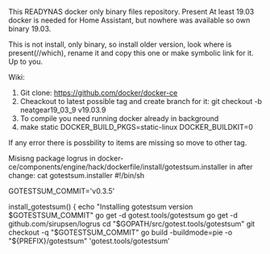 This READYNAS docker only binary files repository. Present At least 19.03 docker is needed for Home Assistant, but nowhere was available so own binary 19.03.

This is not install, only binary, so install older version, look where is present(//which), rename it and copy this one or make symbolic link for it. Up to you.


Wiki:
1. Git clone: https://github.com/docker/docker-ce
2. Cheackout to latest possible tag and create branch for it: git checkout -b neatgear19_03_9 v19.03.9
3. To compile you need running docker already in background
4. make static DOCKER_BUILD_PKGS=static-linux DOCKER_BUILDKIT=0

If any error there is possbility to items are missing so move to other tag.


Misisng package logrus in docker-ce/components/engine/hack/dockerfile/install/gotestsum.installer in after change:
cat gotestsum.installer
#!/bin/sh

GOTESTSUM_COMMIT='v0.3.5'

install_gotestsum() {
        echo "Installing gotestsum version $GOTESTSUM_COMMIT"
        go get -d gotest.tools/gotestsum
        go get -d github.com/sirupsen/logrus
        cd "$GOPATH/src/gotest.tools/gotestsum"
        git checkout -q "$GOTESTSUM_COMMIT"
        go build -buildmode=pie -o "${PREFIX}/gotestsum" 'gotest.tools/gotestsum'

